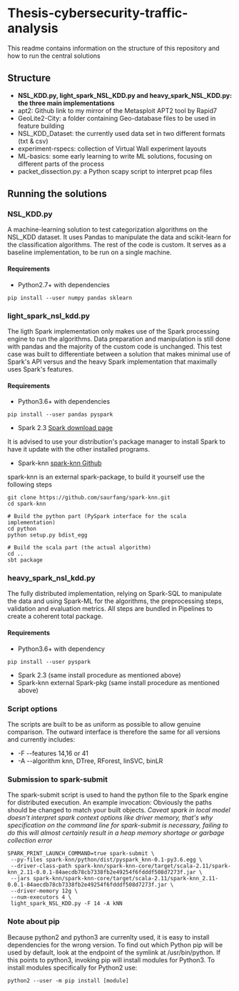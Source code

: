# Thesis-cybersecurity-traffic-analysis

This readme contains information on the structure of this repository and how to run the central solutions

## Structure

- **NSL_KDD.py, light_spark_NSL_KDD.py and heavy_spark_NSL_KDD.py: the three main implementations**
- apt2: Github link to my mirror of the Metasploit APT2 tool by Rapid7
- GeoLite2-City: a folder containing Geo-database files to be used in feature building
- NSL_KDD_Dataset: the currently used data set in two different formats (txt & csv)
- experiment-rspecs: collection of Virtual Wall experiment layouts
- ML-basics: some early learning to write ML solutions, focusing on different parts of the process
- packet_dissection.py: a Python scapy script to interpret pcap files

## Running the solutions

### NSL_KDD.py

A machine-learning solution to test categorization algorithms on the NSL_KDD dataset.
It uses Pandas to manipulate the data and scikit-learn for the classification algorithms.
The rest of the code is custom. It serves as a baseline implementation, to be run on a single machine.

#### Requirements

- Python2.7+ with dependencies

`pip install --user numpy pandas sklearn`

### light_spark_nsl_kdd.py

The ligth Spark implementation only makes use of the Spark processing engine to run the algorithms.
Data preparation and manipulation is still done with pandas and the majority of the custom code is unchanged.
This test case was built to differentiate between a solution that makes minimal use of Spark's API versus and the heavy Spark implementation that maximally uses Spark's features.

#### Requirements

- Python3.6+ with dependencies

`pip install --user pandas pyspark`

- Spark 2.3 [Spark download page](https://spark.apache.org/downloads.html)

It is advised to use your distribution's package manager to install Spark to have it update with the other installed programs.

- Spark-knn [spark-knn Github](https://github.com/saurfang/spark-knn)

spark-knn is an external spark-package, to build it yourself use the following steps

```shell
git clone https://github.com/saurfang/spark-knn.git
cd spark-knn

# Build the python part (PySpark interface for the scala implementation)
cd python
python setup.py bdist_egg

# Build the scala part (the actual algorithm)
cd ..
sbt package
```

### heavy_spark_nsl_kdd.py

The fully distributed implementation, relying on Spark-SQL to manipulate the data and using Spark-ML for the algorithms, the preprocessing steps, validation and evaluation metrics. All steps are bundled in Pipelines to create a coherent total package. 

#### Requirements

- Python3.6+ with dependency

`pip install --user pyspark`

- Spark 2.3 (same install procedure as mentioned above)
- Spark-knn external Spark-pkg (same install procedure as mentioned above)

### Script options

The scripts are built to be as uniform as possible to allow genuine comparison. The outward interface is therefore the same for all versions and currently includes:

- -F --features 14,16 or 41
- -A --algorithm knn, DTree, RForest, linSVC, binLR

### Submission to spark-submit

The spark-submit script is used to hand the python file to the Spark engine for distributed execution. An example invocation:
Obviously the paths should be changed to match your built objects. 
_Caveat spark in local model doesn't interpret spark context options like driver memory, that's why specification on the command line for spark-submit is necessary, failing to do this will almost certainly result in a heap memory shortage or garbage collection error_

```shell
SPARK_PRINT_LAUNCH_COMMAND=true spark-submit \
 --py-files spark-knn/python/dist/pyspark_knn-0.1-py3.6.egg \
 --driver-class-path spark-knn/spark-knn-core/target/scala-2.11/spark-knn_2.11-0.0.1-84aecdb78cb7338fb2e49254f6fdddf508d7273f.jar \
 --jars spark-knn/spark-knn-core/target/scala-2.11/spark-knn_2.11-0.0.1-84aecdb78cb7338fb2e49254f6fdddf508d7273f.jar \
 --driver-memory 12g \
 --num-executors 4 \
 light_spark_NSL_KDD.py -F 14 -A kNN
 ```

### Note about pip

Because python2 and python3 are currenlty used, it is easy to install dependencies for the wrong version. 
To find out which Python pip will be used by default, look at the endpoint of the symlink at /usr/bin/python.
If this points to python3, invoking pip will install modules for Python3.
To install modules specifically for Python2 use:

`python2 --user -m pip install [module]`